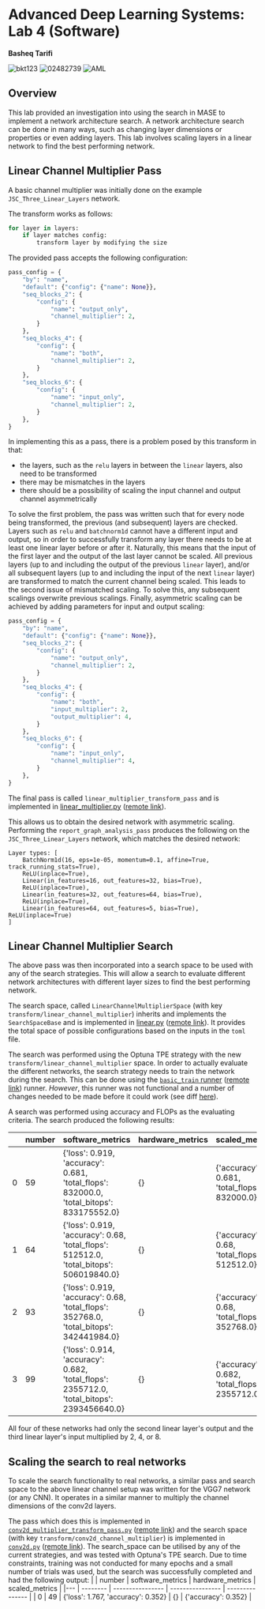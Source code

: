 # Advanced Deep Learning Systems: Lab 4 (Software)

**Basheq Tarifi**

![bkt123](https://img.shields.io/badge/short%20code-bkt123-green) ![02482739](https://img.shields.io/badge/CID-02482739-blue) ![AML](https://img.shields.io/badge/Course-MSc%20Applied%20Machine%20Learning-purple)

## Overview
This lab provided an investigation into using the search in MASE to implement a network architecture search. A network architecture search can be done in many ways, such as changing layer dimensions or properties or even adding layers. This lab involves scaling layers in a linear network to find the best performing network.

## Linear Channel Multiplier Pass
A basic channel multiplier was initially done on the example `JSC_Three_Linear_Layers` network. 

The transform works as follows:
```python
for layer in layers:
    if layer matches config:
        transform layer by modifying the size
```

The provided pass accepts the following configuration:
```python
pass_config = {
    "by": "name",
    "default": {"config": {"name": None}},
    "seq_blocks_2": {
        "config": {
            "name": "output_only",
            "channel_multiplier": 2,
        }
    },
    "seq_blocks_4": {
        "config": {
            "name": "both",
            "channel_multiplier": 2,
        }
    },
    "seq_blocks_6": {
        "config": {
            "name": "input_only",
            "channel_multiplier": 2,
        }
    },
}
```

In implementing this as a pass, there is a problem posed by this transform in that:
- the layers, such as the `relu` layers in between the `linear` layers, also need to be transformed
- there may be mismatches in the layers
- there should be a possibility of scaling the input channel and output channel asymmetrically

To solve the first problem, the pass was written such that for every node being transformed, the previous (and subsequent) layers are checked. Layers such as `relu` and `batchnorm1d` cannot have a different input and output, so in order to successfully transform any layer there needs to be at least one linear layer before or after it. Naturally, this means that the input of the first layer and the output of the last layer cannot be scaled. All previous layers (up to and including the output of the previous `linear` layer), and/or all subsequent layers (up to and including the input of the next `linear` layer) are transformed to match the current channel being scaled. This leads to the second issue of mismatched scaling. To solve this, any subsequent scalings overwrite previous scalings. Finally, asymmetric scaling can be achieved by adding parameters for input and output scaling:
```python
pass_config = {
    "by": "name",
    "default": {"config": {"name": None}},
    "seq_blocks_2": {
        "config": {
            "name": "output_only",
            "channel_multiplier": 2,
        }
    },
    "seq_blocks_4": {
        "config": {
            "name": "both",
            "input_multiplier": 2,
            "output_multiplier": 4,
        }
    },
    "seq_blocks_6": {
        "config": {
            "name": "input_only",
            "channel_multiplier": 4,
        }
    },
}
```

The final pass is called `linear_multiplier_transform_pass` and is implemented in [linear_multiplier.py](../../../machop/chop/passes/graph/transforms/layers/linear_multiplier.py) ([remote link](https://github.com/btarifi10/mase/tree/btarifi/dev/machop/chop/passes/graph/transforms/layers/linear_multiplier.py)).

This allows us to obtain the desired network with asymmetric scaling. Performing the `report_graph_analysis_pass` produces the following on the `JSC_Three_Linear_Layers` network, which matches the desired network:
```
Layer types: [
    BatchNorm1d(16, eps=1e-05, momentum=0.1, affine=True, track_running_stats=True),
    ReLU(inplace=True),
    Linear(in_features=16, out_features=32, bias=True),
    ReLU(inplace=True),
    Linear(in_features=32, out_features=64, bias=True),
    ReLU(inplace=True),
    Linear(in_features=64, out_features=5, bias=True), ReLU(inplace=True)
]
```

## Linear Channel Multiplier Search
The above pass was then incorporated into a search space to be used with any of the search strategies. This will allow a search to evaluate different network architectures with different layer sizes to find the best performing network.

The search space, called `LinearChannelMultiplierSpace` (with key `transform/linear_channel_multiplier`) inherits and implements the `SearchSpaceBase` and is implemented in [linear.py](../../../machop/chop/actions/search/search_space/transformation/linear.py) ([remote link](https://github.com/btarifi10/mase/tree/btarifi/dev/machop/chop/actions/search/search_space/transformation/linear.py)). It provides the total space of possible configurations based on the inputs in the `toml` file.

The search was performed using the Optuna TPE strategy with the new `transform/linear_channel_multiplier` space. In order to actually evaluate the different networks, the search strategy needs to train the network during the search. This can be done using the [`basic_train` runner](../../../machop/chop/actions/search/strategies/runners/software/train.py) ([remote link](https://github.com/btarifi10/mase/tree/btarifi/dev/machop/chop/actions/search/strategies/runners/software/train.py)) runner. _However_, this runner was not functional and a number of changes needed to be made before it could work (see diff [here](https://www.diffchecker.com/ZY2XiS0K/)).

A search was performed using accuracy and FLOPs as the evaluating criteria. The search produced the following results:

|    | number | software_metrics | hardware_metrics | scaled_metrics |
|----| --- | --- | --- | --- |
|  0 |       59 | {'loss': 0.919, 'accuracy': 0.681, 'total_flops': 832000.0, 'total_bitops': 833175552.0}   | {}                 | {'accuracy': 0.681, 'total_flops': 832000.0}  |
|  1 |       64 | {'loss': 0.919, 'accuracy': 0.68, 'total_flops': 512512.0, 'total_bitops': 506019840.0}    | {}                 | {'accuracy': 0.68, 'total_flops': 512512.0}   |
|  2 |       93 | {'loss': 0.919, 'accuracy': 0.68, 'total_flops': 352768.0, 'total_bitops': 342441984.0}    | {}                 | {'accuracy': 0.68, 'total_flops': 352768.0}   |
|  3 |       99 | {'loss': 0.914, 'accuracy': 0.682, 'total_flops': 2355712.0, 'total_bitops': 2393456640.0} | {}                 | {'accuracy': 0.682, 'total_flops': 2355712.0} |

All four of these networks had only the second linear layer's output and the third linear layer's input multiplied by 2, 4, or 8.

## Scaling the search to real networks
To scale the search functionality to real networks, a similar pass and search space to the above linear channel setup was written for the VGG7 network (or any CNN). It operates in a similar manner to multiply the channel dimensions of the conv2d layers.

The pass which does this is implemented in [`conv2d_multiplier_transform_pass.py`](../../../machop/chop/passes/graph/transforms/layers/conv2d_multiplier.py) ([remote link](https://github.com/btarifi10/mase/tree/btarifi/dev/machop/chop/passes/graph/transforms/layers/conv2d_multiplier.py)) and the search space (with key `transform/conv2d_channel_multiplier`) is implemented in [`conv2d.py`](../../../machop/chop/actions/search/search_space/transformation/conv2d.py) ([remote link](https://github.com/btarifi10/mase/tree/btarifi/dev/machop/chop/actions/search/search_space/transformation/conv2d.py)). The search_space can be utilised by any of the current strategies, and was tested with Optuna's TPE search. Due to time constraints, training was not conducted for many epochs and a small number of trials was used, but the search was successfully completed and had the following output:
|    |   number | software_metrics | hardware_metrics | scaled_metrics  |
|--- | -------- | ---------------- | ---------------- | --------------- |
|  0 |       49 | {'loss': 1.767, 'accuracy': 0.352} | {} | {'accuracy': 0.352} |
